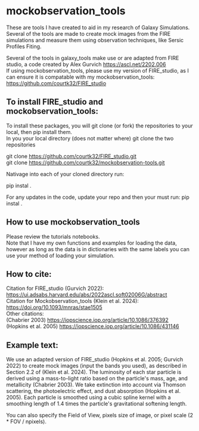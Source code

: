 # mockobservation_tools

These are tools I have created to aid in my research of Galaxy Simulations. Several of the tools are made to create mock images from the FIRE simulations and measure them using observation techniques, like Sersic Profiles Fiting. 

Several of the tools in galaxy_tools make use or are adapted from FIRE studio, a code created by Alex Gurvich https://ascl.net/2202.006 \
If using mockobservation_tools, please use my version of FIRE_studio, as I can ensure it is compatable with my mockobservation_tools: \
https://github.com/courtk32/FIRE_studio

## To install FIRE_studio and mockobservation_tools:
To install these packages, you will git clone (or fork) the repositories to your local, then pip install them. \
In you your local directory (does not matter where) git clone the two repositories 

git clone https://github.com/courtk32/FIRE_studio.git \
git clone https://github.com/courtk32/mockobservation-tools.git 

Nativage into each of your cloned directory run:

pip instal .

For any updates in the code, update your repo and then your must run: pip instal .

## How to use mockobservation_tools
Please review the tutorials notebooks. \
Note that I have my own functions and examples for loading the data, however as long as the data is in dictionaries with the same labels you can use your method of loading your simulation.



## How to cite:
Citation for FIRE_studio (Gurvich 2022): https://ui.adsabs.harvard.edu/abs/2022ascl.soft02006G/abstract \
Citation for Mockobservation_tools (Klein et al. 2024): https://doi.org/10.1093/mnras/stae1505  \
Other citations: \
(Chabrier 2003) https://iopscience.iop.org/article/10.1086/376392 \
(Hopkins et al. 2005) https://iopscience.iop.org/article/10.1086/431146 

## Example text:
We use an adapted version of FIRE_studio (Hopkins et al. 2005; Gurvich 2022) to create mock images (input the bands you used), as described in Section 2.2 of (Klein et al. 2024). The luminosity of each star particle is derived using a mass-to-light ratio based on the particle's mass, age, and metallicity (Chabrier 2003). We take extinction into account via Thomson scattering, the photoelectric effect, and dust absorption (Hopkins et al. 2005). Each particle is smoothed using a cubic spline kernel with a smoothing length of 1.4 times the particle's gravitational softening length. 

You can also specify the Field of View, pixels size of image, or pixel scale (2 * FOV / npixels).
